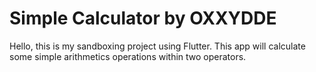 # Simple Calculator by OXXYDDE

Hello, this is my sandboxing project using Flutter. This app will calculate some simple arithmetics operations within two operators.